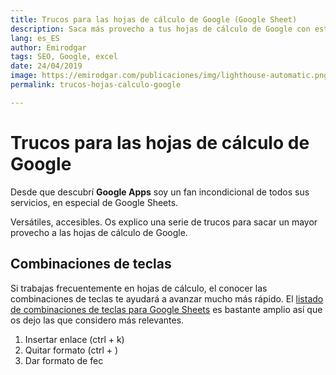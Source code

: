 ```yaml
---
title: Trucos para las hojas de cálculo de Google (Google Sheet)
description: Saca más provecho a tus hojas de cálculo de Google con estos trucos
lang: es_ES
author: Emirodgar
tags: SEO, Google, excel
date: 24/04/2019
image: https://emirodgar.com/publicaciones/img/lighthouse-automatic.png
permalink: trucos-hojas-calculo-google

---
```


# Trucos para las hojas de cálculo de Google

Desde que descubrí **Google Apps** soy un fan incondicional de todos sus servicios, en especial de Google Sheets. 

Versátiles, accesibles. Os explico una serie de trucos para sacar un mayor provecho a las hojas de cálculo de Google.

## Combinaciones de teclas

Si trabajas frecuentemente en hojas de cálculo, el conocer las combinaciones de teclas te ayudará a avanzar mucho más rápido.
El [listado de combinaciones de teclas para Google Sheets](https://support.google.com/docs/answer/181110?p=spreadsheets_shortcuts&visit_id=636916984300300429-799695081&rd=1) es bastante amplio así que os dejo las que considero más relevantes.

 1. Insertar enlace (ctrl + k)
 2. Quitar formato (ctrl + \)
 3. Dar formato de fec

<!--stackedit_data:
eyJoaXN0b3J5IjpbMTk4MjM1Mzc0N119
-->